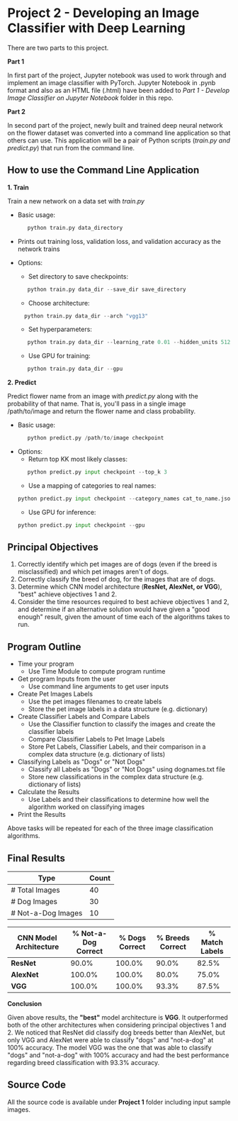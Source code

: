 
# Project 2 - Developing an Image Classifier with Deep Learning
There are two parts to this project.

**Part 1**

In first part of the project, Jupyter notebook was used to work through and implement an image classifier with PyTorch. Jupyter Notebook in .pynb format and also as an HTML file (.html) have been added to *Part 1 - Develop Image Classifier on Jupyter Notebook* folder in this repo.

**Part 2**

In second part of the project, newly built and trained deep neural network on the flower dataset was converted into a command line application so that others can use. This application will be a pair of Python scripts (*train.py and predict.py*) that run from the command line.

## How to use the Command Line Application

**1. Train**

Train a new network on a data set with *train.py*

* Basic usage: 
  ```python
     python train.py data_directory
  ```

* Prints out training loss, validation loss, and validation accuracy as the network trains
* Options:
  
  * Set directory to save checkpoints: 
  ```python
     python train.py data_dir --save_dir save_directory
  ```
  * Choose architecture: 
  ```python
    python train.py data_dir --arch "vgg13"
  ```    
  * Set hyperparameters: 
  ```python
     python train.py data_dir --learning_rate 0.01 --hidden_units 512 --epochs 20
  ```  
  * Use GPU for training: 
  ```python
     python train.py data_dir --gpu 
  ```    
**2. Predict**

Predict flower name from an image with *predict.py* along with the probability of that name. That is, you'll pass in a single image /path/to/image and return the flower name and class probability.

* Basic usage: 
  ```python
     python predict.py /path/to/image checkpoint
  ```
* Options:
  * Return top KK most likely classes: 
  ```python
     python predict.py input checkpoint --top_k 3
  ```
  * Use a mapping of categories to real names: 
  ```python
  python predict.py input checkpoint --category_names cat_to_name.json
  ```
  * Use GPU for inference: 
  ```python
  python predict.py input checkpoint --gpu   
  ```


## Principal Objectives

1. Correctly identify which pet images are of dogs (even if the breed is misclassified) and which pet images aren't of dogs.
2. Correctly classify the breed of dog, for the images that are of dogs.
3. Determine which CNN model architecture (**ResNet, AlexNet, or VGG**), "best" achieve objectives 1 and 2.
4. Consider the time resources required to best achieve objectives 1 and 2, and determine if an alternative solution would have given a "good enough" result, given the amount of time each of the algorithms takes to run.
 
## Program Outline

- Time your program
    - Use Time Module to compute program runtime
- Get program Inputs from the user
    - Use command line arguments to get user inputs
- Create Pet Images Labels
    - Use the pet images filenames to create labels
    - Store the pet image labels in a data structure (e.g. dictionary)
- Create Classifier Labels and Compare Labels
    - Use the Classifier function to classify the images and create the classifier labels
    - Compare Classifier Labels to Pet Image Labels
    - Store Pet Labels, Classifier Labels, and their comparison in a complex data structure (e.g. dictionary of lists)
- Classifying Labels as "Dogs" or "Not Dogs"
    - Classify all Labels as "Dogs" or "Not Dogs" using dognames.txt file
    - Store new classifications in the complex data structure (e.g. dictionary of lists)
- Calculate the Results
    - Use Labels and their classifications to determine how well the algorithm worked on classifying images
- Print the Results

Above tasks will be repeated for each of the three image classification algorithms.

## Final Results

| Type  | Count |
| ------------- | ------------- |
| # Total Images  | 40  |
| # Dog Images  | 30  |
| # Not-a-Dog Images  | 10  |

| CNN Model Architecture  | % Not-a-Dog Correct | % Dogs Correct | % Breeds Correct | % Match Labels |
| ------------- | ------------- | ------------- | ------------- | ------------- |
| **ResNet**  | 90.0%  | 100.0%  | 90.0%  | 82.5%  |
| **AlexNet**  | 100.0%  | 100.0%  | 80.0%  | 75.0%  |
| **VGG**  | 100.0%  | 100.0%  | 93.3%  | 87.5%  |

**Conclusion**

Given above results, the **"best"** model architecture is **VGG**. It outperformed both of the other architectures when considering principal objectives 1 and 2. We noticed that ResNet did classify dog breeds better than AlexNet, but only VGG and AlexNet were able to classify "dogs" and "not-a-dog" at 100% accuracy. The model VGG was the one that was able to classify "dogs" and "not-a-dog" with 100% accuracy and had the best performance regarding breed classification with 93.3% accuracy.

## Source Code

All the source code is available under **Project 1** folder including input sample images.
